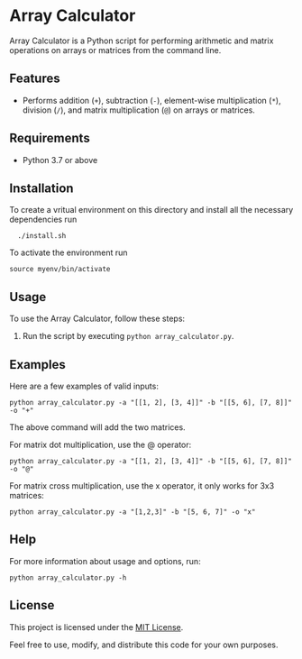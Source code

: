 # Array Calculator

Array Calculator is a Python script for performing arithmetic and matrix operations on arrays or matrices from the command line. 

## Features

- Performs addition (`+`), subtraction (`-`), element-wise multiplication (`*`), division (`/`), and matrix multiplication (`@`) on arrays or matrices.

## Requirements

- Python 3.7 or above

## Installation

To create a vritual environment on this directory and install all the necessary dependencies run

```
  ./install.sh
```

To activate the environment run

```
source myenv/bin/activate
```

## Usage

To use the Array Calculator, follow these steps:

1. Run the script by executing `python array_calculator.py`.

## Examples

Here are a few examples of valid inputs:

```
python array_calculator.py -a "[[1, 2], [3, 4]]" -b "[[5, 6], [7, 8]]" -o "+"
```

The above command will add the two matrices.

For matrix dot multiplication, use the @ operator:

```
python array_calculator.py -a "[[1, 2], [3, 4]]" -b "[[5, 6], [7, 8]]" -o "@"
```

For matrix cross multiplication, use the x operator, it only works for 3x3 matrices:

```
python array_calculator.py -a "[1,2,3]" -b "[5, 6, 7]" -o "x"
```

## Help

For more information about usage and options, run:

```
python array_calculator.py -h
```

## License

This project is licensed under the [MIT License](LICENSE).

Feel free to use, modify, and distribute this code for your own purposes.
